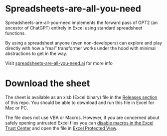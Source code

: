 # Spreadsheets-are-all-you-need

Spreadsheets-are-all-you-need implements the forward pass of GPT2 (an ancestor of ChatGPT) entirely in Excel using standard spreadsheet functions.

By using a spreadsheet anyone (even non-developers) can explore and play directly with how a “real” transformer works under the hood with minimal abstractions to get in the way.

Visit [spreadsheets-are-all-you-need.ai](https://spreadsheets-are-all-you-need.ai) for more info

# Download the sheet

The sheet is available as an xlsb (Excel binary) file in the [Releases section](https://github.com/ianand/spreadsheets-are-all-you-need/releases/tag/v0.7.0) of this repo. You should be able to download and run this file in Excel for Mac or PC. 

The file does not use VBA or Macros. However, if you are concerned about safely opening untrusted Excel files you can [disable macros in the Excel Trust Center](https://support.microsoft.com/en-us/office/enable-or-disable-macros-in-microsoft-365-files-12b036fd-d140-4e74-b45e-16fed1a7e5c6) and open the file in [Excel Protected View](https://support.microsoft.com/en-us/office/what-is-protected-view-d6f09ac7-e6b9-4495-8e43-2bbcdbcb6653).
